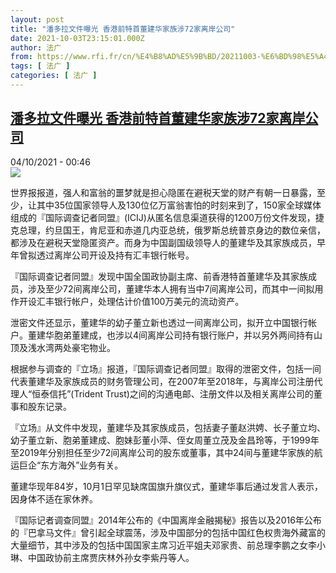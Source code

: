 ```yaml
---
layout: post
title: "潘多拉文件曝光 香港前特首董建华家族涉72家离岸公司"
date: 2021-10-03T23:15:01.000Z
author: 法广
from: https://www.rfi.fr/cn/%E4%B8%AD%E5%9B%BD/20211003-%E6%BD%98%E5%A4%9A%E6%8B%89%E6%96%87%E4%BB%B6%E6%9B%9D%E5%85%89-%E9%A6%99%E6%B8%AF%E5%89%8D%E7%89%B9%E9%A6%96%E8%91%A3%E5%BB%BA%E5%8D%8E%E5%AE%B6%E6%97%8F%E6%B6%8972%E5%AE%B6%E7%A6%BB%E5%B2%B8%E5%85%AC%E5%8F%B8
tags: [ 法广 ]
categories: [ 法广 ]
---
```

<!--1633302901000-->
[潘多拉文件曝光 香港前特首董建华家族涉72家离岸公司](https://www.rfi.fr/cn/%E4%B8%AD%E5%9B%BD/20211003-%E6%BD%98%E5%A4%9A%E6%8B%89%E6%96%87%E4%BB%B6%E6%9B%9D%E5%85%89-%E9%A6%99%E6%B8%AF%E5%89%8D%E7%89%B9%E9%A6%96%E8%91%A3%E5%BB%BA%E5%8D%8E%E5%AE%B6%E6%97%8F%E6%B6%8972%E5%AE%B6%E7%A6%BB%E5%B2%B8%E5%85%AC%E5%8F%B8)
------

<div>
<div>04/10/2021 - 00:46</div><img src="https://s.rfi.fr/media/display/4761fc48-249b-11ec-a83d-005056bf30b7/AP19272224714506.jpg"><div >                    <p>世界报报道，强人和富翁的噩梦就是担心隐匿在避税天堂的财产有朝一日暴露，至少，让其中35位国家领导人及130位亿万富翁害怕的时刻来到了，150家全球媒体组成的『国际调查记者同盟』(ICIJ)从匿名信息渠道获得的1200万份文件发现，捷克总理，约旦国王，肯尼亚和赤道几内亚总统，俄罗斯总统普京身边的数位亲信，都涉及在避税天堂隐匿资产。而身为中国副国级领导人的董建华及其家族成员，早年曾拟透过离岸公司开设及持有汇丰银行帐号。</p><p>『国际调查记者同盟』发现中国全国政协副主席、前香港特首董建华及其家族成员，涉及至少72间离岸公司，董建华本人拥有当中7间离岸公司，而其中一间拟用作开设汇丰银行帐户，处理估计价值100万美元的流动资产。</p><p>泄密文件还显示，董建华的幼子董立新也透过一间离岸公司，拟开立中国银行帐户。董建华胞弟董建成，也涉以4间离岸公司持有银行账户，并以另外两间持有山顶及浅水湾两处豪宅物业。</p><p>根据参与调查的『立场』报道，『国际调查记者同盟』取得的泄密文件，包括一间代表董建华及家族成员的财务管理公司，在2007年至2018年，与离岸公司注册代理人“恒泰信托”(Trident Trust)之间的沟通电邮、注册文件以及相关离岸公司的董事和股东记录。</p><p>『立场』从文件中发现，董建华及其家族成员，包括妻子董赵洪娉、长子董立均、幼子董立新、胞弟董建成、胞妹彭董小萍、侄女周董立茂及金昌玲等，于1999年至2019年分别担任至少72间离岸公司的股东或董事，其中24间与董建华家族的航运巨企“东方海外”业务有关。</p><p>董建华现年84岁，10月1日罕见缺席国旗升旗仪式，董建华事后通过发言人表示，因身体不适在家休养。</p><p>『国际记者调查同盟』2014年公布的《中国离岸金融揭秘》报告以及2016年公布的『巴拿马文件』曾引起全球震荡，涉及中国部分的包括中国红色权贵海外藏富的大量细节，其中涉及的包括中国国家主席习近平姐夫邓家贵、前总理李鹏之女李小琳、中国政协前主席贾庆林外孙女李紫丹等人。</p>                                            <div data-selfpromo-newsletter>    </div>    <div data-selfpromo-app>    </div>                </div>
</div>
